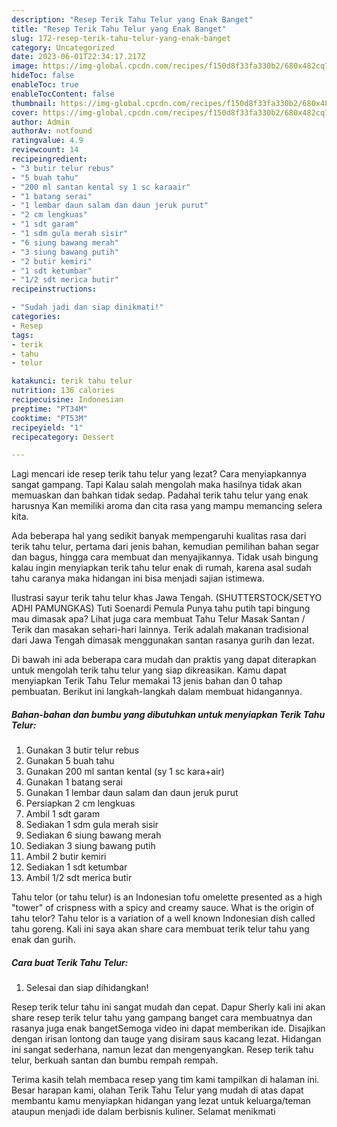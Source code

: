 ```yaml
---
description: "Resep Terik Tahu Telur yang Enak Banget"
title: "Resep Terik Tahu Telur yang Enak Banget"
slug: 172-resep-terik-tahu-telur-yang-enak-banget
category: Uncategorized
date: 2023-06-01T22:34:17.217Z
image: https://img-global.cpcdn.com/recipes/f150d8f33fa330b2/680x482cq70/terik-tahu-telur-foto-resep-utama.jpg
hideToc: false
enableToc: true
enableTocContent: false
thumbnail: https://img-global.cpcdn.com/recipes/f150d8f33fa330b2/680x482cq70/terik-tahu-telur-foto-resep-utama.jpg
cover: https://img-global.cpcdn.com/recipes/f150d8f33fa330b2/680x482cq70/terik-tahu-telur-foto-resep-utama.jpg
author: Admin
authorAv: notfound
ratingvalue: 4.9
reviewcount: 14
recipeingredient:
- "3 butir telur rebus"
- "5 buah tahu"
- "200 ml santan kental sy 1 sc karaair"
- "1 batang serai"
- "1 lembar daun salam dan daun jeruk purut"
- "2 cm lengkuas"
- "1 sdt garam"
- "1 sdm gula merah sisir"
- "6 siung bawang merah"
- "3 siung bawang putih"
- "2 butir kemiri"
- "1 sdt ketumbar"
- "1/2 sdt merica butir"
recipeinstructions:

- "Sudah jadi dan siap dinikmati!"
categories:
- Resep
tags:
- terik
- tahu
- telur

katakunci: terik tahu telur 
nutrition: 136 calories
recipecuisine: Indonesian
preptime: "PT34M"
cooktime: "PT53M"
recipeyield: "1"
recipecategory: Dessert

---
```



Lagi mencari ide resep terik tahu telur yang lezat? Cara menyiapkannya sangat gampang. Tapi Kalau salah mengolah maka hasilnya tidak akan memuaskan dan bahkan tidak sedap. Padahal terik tahu telur yang enak harusnya Kan memiliki aroma dan cita rasa yang mampu memancing selera kita.


Ada beberapa hal yang sedikit banyak mempengaruhi kualitas rasa dari terik tahu telur, pertama dari jenis bahan, kemudian pemilihan bahan segar dan bagus, hingga cara membuat dan menyajikannya. Tidak usah bingung kalau ingin menyiapkan terik tahu telur enak di rumah, karena asal sudah tahu caranya maka hidangan ini bisa menjadi sajian istimewa.

Ilustrasi sayur terik tahu telur khas Jawa Tengah. (SHUTTERSTOCK/SETYO ADHI PAMUNGKAS) Tuti Soenardi Pemula Punya tahu putih tapi bingung mau dimasak apa? Lihat juga cara membuat Tahu Telur Masak Santan / Terik dan masakan sehari-hari lainnya. Terik adalah makanan tradisional dari Jawa Tengah dimasak menggunakan santan rasanya gurih dan lezat.


Di bawah ini ada beberapa cara mudah dan praktis yang dapat diterapkan untuk mengolah terik tahu telur yang siap dikreasikan. Kamu dapat menyiapkan Terik Tahu Telur memakai 13 jenis bahan dan 0 tahap pembuatan. Berikut ini langkah-langkah dalam membuat hidangannya.

<!--inarticleads1-->

##### Bahan-bahan dan bumbu yang dibutuhkan untuk menyiapkan Terik Tahu Telur:

1. Gunakan 3 butir telur rebus
1. Gunakan 5 buah tahu
1. Gunakan 200 ml santan kental (sy 1 sc kara+air)
1. Gunakan 1 batang serai
1. Gunakan 1 lembar daun salam dan daun jeruk purut
1. Persiapkan 2 cm lengkuas
1. Ambil 1 sdt garam
1. Sediakan 1 sdm gula merah sisir
1. Sediakan 6 siung bawang merah
1. Sediakan 3 siung bawang putih
1. Ambil 2 butir kemiri
1. Sediakan 1 sdt ketumbar
1. Ambil 1/2 sdt merica butir


Tahu telor (or tahu telur) is an Indonesian tofu omelette presented as a high &#34;tower&#34; of crispness with a spicy and creamy sauce. What is the origin of tahu telor? Tahu telor is a variation of a well known Indonesian dish called tahu goreng. Kali ini saya akan share cara membuat terik telur tahu yang enak dan gurih. 

<!--inarticleads2-->

##### Cara buat Terik Tahu Telur:


1. Selesai dan siap dihidangkan!

Resep terik telur tahu ini sangat mudah dan cepat. Dapur Sherly kali ini akan share resep terik telur tahu yang gampang banget cara membuatnya dan rasanya juga enak bangetSemoga video ini dapat memberikan ide. Disajikan dengan irisan lontong dan tauge yang disiram saus kacang lezat. Hidangan ini sangat sederhana, namun lezat dan mengenyangkan. Resep terik tahu telur, berkuah santan dan bumbu rempah rempah. 

Terima kasih telah membaca resep yang tim kami tampilkan di halaman ini. Besar harapan kami, olahan Terik Tahu Telur yang mudah di atas dapat membantu kamu menyiapkan hidangan yang lezat untuk keluarga/teman ataupun menjadi ide dalam berbisnis kuliner. Selamat menikmati
